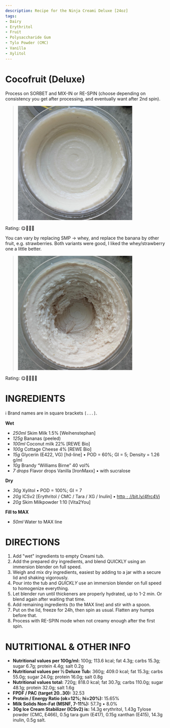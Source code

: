 ```yaml
---
description: Recipe for the Ninja Creami Deluxe [24oz]
tags:
- Dairy
- Erythritol
- Fruit
- Polysaccharide Gum
- Tylo Powder (CMC)
- Vanilla
- Xylitol
---
```

# Cocofruit (Deluxe)

Process on SORBET and MIX-IN or RE-SPIN (choose depending on consistency you get after processing, and eventually want after 2nd spin).

> <img width=360 alt="Spun Ice Cream" src="https://raw.githubusercontent.com/jhermann/ice-creamery/refs/heads/main/recipes/Cocofruit%20(Deluxe)/Coco-Banana_2025-04-06.jpg" />

Rating: 😋🍌🥥🥥

You can vary by replacing SMP → whey, and replace the banana by other fruit, e.g. strawberries.
Both variants were good, I liked the whey/strawberry one a little better.

> <img width=360 alt="Spun Ice Cream" src="https://raw.githubusercontent.com/jhermann/ice-creamery/refs/heads/main/recipes/Cocofruit%20(Deluxe)/Coco-Strawberry_2025-04-06.jpg" />

Rating: 😋🍓🥥🍓🥥

# INGREDIENTS

ℹ️ Brand names are in square brackets `[...]`.

**Wet**

  - _250ml_ Skim Milk 1.5% [Weihenstephan]
  - _125g_ Bananas (peeled)
  - _100ml_ Coconut milk 22% [REWE Bio]
  - _100g_ Cottage Cheese 4% [REWE Bio]
  - _15g_ Glycerin (E422, VG) [hd-line] • POD = 60%; GI = 5; Density = 1.26 g/ml
  - _10g_ Brandy “Williams Birne” 40 vol%
  - _7 drops_ Flavor drops Vanilla [IronMaxx] • with sucralose

**Dry**

  - _30g_ Xylitol • POD = 100%; GI = 7
  - _20g_ ICSv2 [Erythritol / CMC / Tara / XG / Inulin] • [http﹕//bit.ly/4frc4Vj](https://github.com/jhermann/ice-creamery/tree/main/recipes/Ice%20Cream%20Stabilizer%20%28ICS%29)
  - _20g_ Skim Milkpowder 1:10 [Vita2You]

**Fill to MAX**

  - _50ml_ Water to MAX line

# DIRECTIONS

 1. Add "wet" ingredients to empty Creami tub.
 1. Add the prepared dry ingredients, and blend QUICKLY using an immersion blender on full speed.
 1. Weigh and mix dry ingredients, easiest by adding to a jar with a secure lid and shaking vigorously.
 1. Pour into the tub and *QUICKLY* use an immersion blender on full speed to homogenize everything.
 1. Let blender run until thickeners are properly hydrated, up to 1-2 min. Or blend again after waiting that time.
 1. Add remaining ingredients (to the MAX line) and stir with a spoon.
 1. Put on the lid, freeze for 24h, then spin as usual. Flatten any humps before that.
 1. Process with RE-SPIN mode when not creamy enough after the first spin.

# NUTRITIONAL & OTHER INFO
- **Nutritional values per 100g/ml:** 100g; 113.6 kcal; fat 4.3g; carbs 15.3g; sugar 6.7g; protein 4.4g; salt 0.2g
- **Nutritional values per ½ Deluxe Tub:** 360g; 409.0 kcal; fat 15.3g; carbs 55.0g; sugar 24.0g; protein 16.0g; salt 0.8g
- **Nutritional values total:** 720g; 818.0 kcal; fat 30.7g; carbs 110.0g; sugar 48.1g; protein 32.0g; salt 1.6g
- **FPDF / PAC (target 20..30):** 32.53
- **Protein / Energy Ratio (ok=12%; hi=20%):** 15.65%
- **Milk Solids Non-Fat (MSNF, 7-11%):** 57.7g • 8.0%
- **30g Ice Cream Stabilizer (ICSv2) is:** 14.3g erythritol, 1.43g Tylose powder (CMC, E466), 
0.5g tara gum (E417), 0.15g xanthan (E415),
14.3g inulin, 0.5g salt.
